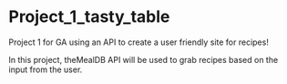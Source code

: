 # Project_1_tasty_table
Project 1 for GA using an API to create a user friendly site for recipes! 

In this project, theMealDB API will be used to grab recipes based on the input from the user. 
